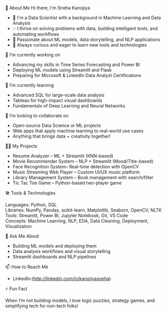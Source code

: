 💼 About Me
Hi there, I'm Sneha Kanojiya
- 🧪 I'm a Data Scientist with a background in Machine Learning and Data Analysis
- 💡 I thrive on solving problems with data, building intelligent tools, and automating workflows
- 🧠 Passionate about ML models, data storytelling, and NLP applications
- 🚀 Always curious and eager to learn new tools and technologies


🔭 I’m currently working on

- Advancing my skills in Time Series Forecasting and Power BI
- Deploying ML models using Streamlit and Flask
- Preparing for Microsoft & LinkedIn Data Analyst Certifications


🌱 I’m currently learning

- Advanced SQL for large-scale data analysis  
- Tableau for high-impact visual dashboards  
- Fundamentals of Deep Learning and Neural Networks



🤝 I’m looking to collaborate on

- Open-source Data Science or ML projects  
- Web apps that apply machine learning to real-world use cases  
- Anything that brings data + creativity together!


👨‍💻 My Projects

- Resume Analyzer – ML + Streamlit (KNN-based)
- Movie Recommender System – NLP + Streamlit (Mood/Title-based)
- Face Recognition System– Real-time detection with OpenCV
- Music Streaming Web Player – Custom UI/UX music platform
- Library Management System – Book management with search/filter
- Tic Tac Toe Game – Python-based two-player game


🛠️ Tools & Technologies

Languages: Python, SQL  
Libraries: NumPy, Pandas, scikit-learn, Matplotlib, Seaborn, OpenCV, NLTK  
Tools: Streamlit, Power BI, Jupyter Notebook, Git, VS Code  
Concepts: Machine Learning, NLP, EDA, Data Cleaning, Deployment, Visualization


💬 Ask Me About

- Building ML models and deploying them  
- Data analysis workflows and visual storytelling  
- Streamlit dashboards and NLP pipelines



📫 How to Reach Me

- LinkedIn:(http://linkedin.com/in/kanojiyasneha)   


⚡ Fun Fact

When I’m not building models, I love logic puzzles, strategy games, and simplifying tech for non-tech folks!
